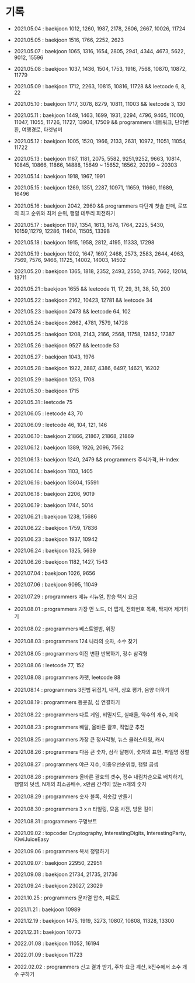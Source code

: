 # 기록

- 2021.05.04 : baekjoon 1012, 1260, 1987, 2178, 2606, 2667, 10026, 11724

- 2021.05.05 : baekjoon 1516, 1766, 2252, 2623

- 2021.05.07 : baekjoon 1065, 1316, 1654, 2805, 2941, 4344, 4673, 5622, 9012, 15596

- 2021.05.08 : baekjoon 1037, 1436, 1504, 1753, 1916, 7568, 10870, 10872, 11779

- 2021.05.09 : baekjoon 1712, 2263, 10815, 10816, 11728 && leetcode 6, 8, 22

- 2021.05.10 : baekjoon 1717, 3078, 8279, 10811, 11003 && leetcode 3, 130

- 2021.05.11 : baekjoon 1449, 1463, 1699, 1931, 2294, 4796, 9465, 11000, 11047, 11055, 11726, 11727, 13904, 17509 && programmers 네트워크, 단어변환, 여행경로, 타겟넘버

- 2021.05.12 : baekjoon 1005, 1520, 1966, 2133, 2631, 10972, 11051, 11054, 11722

- 2021.05.13 : baekjoon 1167, 1181, 2075, 5582, 9251,9252, 9663, 10814, 10845, 10866, 11866, 14888, 15649 ~ 15652, 16562, 20299 ~ 20303

- 2021.05.14 : baekjoon 1918, 1967, 1991

- 2021.05.15 : baekjoon 1269, 1351, 2287, 10971, 11659, 11660, 11689, 16496

- 2021.05.16 : baekjoon 2042, 2960 && programmers 다단계 칫솔 판매, 로또의 최고 순위와 최저 순위, 행렬 테두리 회전하기

- 2021.05.17 : baekjoon 1197, 1354, 1613, 1676, 1764, 2225, 5430, 10159,11279, 12286, 11404, 11505, 13398

- 2021.05.18 : baekjoon 1915, 1958, 2812, 4195, 11333, 17298

- 2021.05.19 : baekjoon 1202, 1647, 1697, 2468, 2573, 2583, 2644, 4963, 7569, 7576, 9466, 11725, 14002, 14003, 14502

- 2021.05.20 : baekjoon 1365, 1818, 2352, 2493, 2550, 3745, 7662, 12014, 13711

- 2021.05.21 : baekjoon 1655 && leetcode 11, 17, 29, 31, 38, 50, 200

- 2021.05.22 : baekjoon 2162, 10423, 12781 && leetcode 34

- 2021.05.23 : baekjoon 2473 && leetcode 64, 102

- 2021.05.24 : baekjoon 2662, 4781, 7579, 14728

- 2021.05.25 : baekjoon 1208, 2143, 2166, 2568, 11758, 12852, 17387

- 2021.05.26 : baekjoon 9527 && leetcode 53

- 2021.05.27 : baekjoon 1043, 1976

- 2021.05.28 : baekjoon 1922, 2887, 4386, 6497, 14621, 16202

- 2021.05.29 : baekjoon 1253, 1708

- 2021.05.30 : baekjoon 1715

- 2021.05.31 : leetcode 75

- 2021.06.05 : leetcode 43, 70

- 2021.06.09 : leetcode 46, 104, 121, 146

- 2021.06.10 : baekjoon 21866, 21867, 21868, 21869

- 2021.06.12 : baekjoon 1389, 1926, 2096, 7562

- 2021.06.13 : baekjoon 1240, 2479 && programmers 주식가격, H-Index

- 2021.06.14 : baekjoon 1103, 1405

- 2021.06.16 : baekjoon 13604, 15591

- 2021.06.18 : baekjoon 2206, 9019

- 2021.06.19 : baekjoon 1744, 5014

- 2021.06.21 : baekjoon 1238, 15686

- 2021.06.22 : baekjoon 1759, 17836

- 2021.06.23 : baekjoon 1937, 10942

- 2021.06.24 : baekjoon 1325, 5639

- 2021.06.26 : baekjoon 1182, 1427, 1543

- 2021.07.04 : baekjoon 1026, 9656

- 2021.07.06 : baekjoon 9095, 11049

- 2021.07.29 : programmers 메뉴 리뉴얼, 합승 택시 요금

- 2021.08.01 : programmers 가장 먼 노드, 더 맵게, 전화번호 목록, 짝지어 제거하기

- 2021.08.02 : programmers 베스트앨범, 위장

- 2021.08.03 : programmers 124 나라의 숫자, 소수 찾기

- 2021.08.05 : programmers 이진 변환 반복하기, 정수 삼각형

- 2021.08.06 : leetcode 77, 152

- 2021.08.08 : programmers 카펫, leetcode 88

- 2021.08.14 : programmers 3진법 뒤집기, 내적, 상호 평가, 음양 더하기

- 2021.08.19 : programmers 등굣길, 섬 연결하기

- 2021.08.22 : programmers 다트 게임, 비밀지도, 실패율, 약수의 개수, 체육

- 2021.08.23 : programmers 배달, 올바른 괄호, 직업군 추천

- 2021.08.25 : programmers 가장 큰 정사각형, 뉴스 클러스터링, 캐시

- 2021.08.26 : programmers 다음 큰 숫자, 삼각 달팽이, 숫자의 표현, 파일명 정렬

- 2021.08.27 : programmers 야근 지수, 이중우선순위큐, 행렬 곱셈

- 2021.08.28 : programmers 올바른 괄호의 갯수, 정수 내림차순으로 배치하기, 행렬의 덧셈, N개의 최소공배수, x만큼 간격이 있는 n개의 숫자

- 2021.08.29 : programmers 숫자 블록, 최솟값 만들기

- 2021.08.30 : programmers 3 x n 타일링, 모음 사전, 방문 길이

- 2021.08.31 : programmers 구명보트

- 2021.09.02 : topcoder Cryptography, InterestingDigits, InterestingParty, KiwiJuiceEasy

- 2021.09.06 : programmers 복서 정렬하기

- 2021.09.07 : baekjoon 22950, 22951

- 2021.09.08 : baekjoon 21734, 21735, 21736

- 2021.09.24 : baekjoon 23027, 23029

- 2021.10.25 : programmers 문자열 압축, 피로도

- 2021.11.21 : baekjoon 10989

- 2021.12.19 : baekjoon 1475, 1919, 3273, 10807, 10808, 11328, 13300

- 2021.12.31 : baekjoon 10773

- 2022.01.08 : baekjoon 11052, 16194

- 2022.01.09 : baekjoon 11723

- 2022.02.02 : programmers 신고 결과 받기, 주차 요금 계산, k진수에서 소수 개수 구하기
